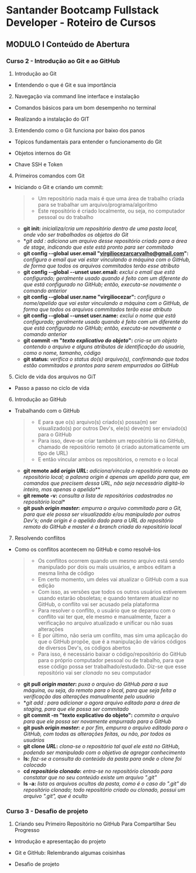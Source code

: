 # Santander Bootcamp Fullstack Developer - Roteiro de Cursos

## MODULO I     Conteúdo de Abertura

### Curso 2 - Introdução ao Git e ao GitHub

1. Introdução ao Git

- Entendendo o que é Git e sua importância

2. Navegação via command line interface e instalação

- Comandos básicos para um bom desempenho no terminal

- Realizando a instalação do GIT

3. Entendendo como o Git funciona por baixo dos panos

- Tópicos fundamentais para entender o funcionamento do Git

- Objetos internos do Git 

- Chave SSH e Token

4. Primeiros comandos com Git

- Iniciando o Git e criando um commit: 

  > - Um repositório nada mais é que uma área de trabalho criada para se trabalhar um arquivo/programa/algoritmo
  > - Este repositório é criado localmente, ou seja, no computador pessoal ou do trabalho

  - **git init:** *inicializa/cria um repositório dentro de uma pasta local, onde vão ser trabalhados os objetos do Git*
  - **git add *:** *adiciona um arquivo desse repositório criado para a área de stage, indicando que este está pronto para ser commitado* 
  - **git config --global user.email "virgiliocezarcarvalho@gmail.com":** *configura o email que vai estar vinculando a máquina com o GitHub, de forma que todos os arquivos commitados terão esse atributo*
  - **git config --global --unset user.email:** *exclui o email que está configurado; geralmente usado quando é feito com um diferente do que está configurado no GitHub; então, executa-se novamente o comando anterior*
  - **git config --global user.name "virgiliocezar":** *configura o nome/apelido que vai estar vinculando a máquina com o GitHub, de forma que todos os arquivos commitados terão esse atributo*
  - **git config --global --unset user.name:** *exclui o nome que está configurado; geralmente usado quando é feito com um diferente do que está configurado no GitHub; então, executa-se novamente o comando anterior*
  - **git commit -m "*texto explicativo do objeto*":** *cria-se um objeto contendo o arquivo e alguns atributos de identificação do usuário, como o nome, tamanho, código*
  - **git status:** *verifica o status do(s) arquivo(s), confirmando que todos estão commitados e prontos para serem empurrados ao GitHub*

5. Ciclo de vida dos arquivos no GiT

- Passo a passo no ciclo de vida

6. Introdução ao GitHub

- Trabalhando com o GitHub

  > - E para que o(s) arquivo(s) criado(s) possa(m) ser visualizado(s) por outros Dev's, ele(s) deve(m) ser enviado(s) para o GitHub
  > - Para isso, deve-se criar também um repositório lá no GitHub, chamado de repositório remoto (é criado automaticamente um tipo de URL)
  > - E então vincular ambos os repositórios, o remoto e o local 

  - **git remote add *origin URL*:** *adiciona/vincula o repositório remoto ao repositório local; a palavra origin é apenas um apelido para que, em comandos que precisem dessa URL, não seja necessário digitá-lo inteiro, mas apenas o apelido***
  - **git remote -v:** *consulta a lista de repositórios cadastrados no repositório local**
  - **git push *origin master*:** *empurra o arquivo commitado para o Git, para que ele possa ser visualizaddo e/ou manipulado por outros Dev's; onde origin é o apelido dado para a URL do repositório remoto do GitHub e master é a branch criada do repositório local*

7. Resolvendo conflitos

- Como os conflitos acontecem no GitHub e como resolvê-los

  > - Os conflitos ocorrem quando um mesmo arquivo está sendo manipulado por dois ou mais usuários, e ambos editam a mesma linha de código
  > - Em certo momento, um deles vai atualizar o GitHub com a sua edição
  > - Com isso, as versões que todos os outros usuários estiverem usando estarão obsoletas; e quando tentarem atualizar no GitHub, o conflito vai ser acusado pela plataforma
  > - Para resolver o conflito, o usuário que se deparou com o conflito vai ter que, ele mesmo e manualmente, fazer a verificação no arquivo atualizado e unificar ou não suas alterações
  > - E por último, não seria um conflito, mas sim uma aplicação do que o GitHub propõe, que é a manipulação de vários códigos de diversos Dev's, os códigos abertos
  > - Para isso, é necessário baixar o código/repositório do GitHub para o próprio computador pessoal ou de trabalho, para que esse código possa ser trabalhado/estudado. Diz-se que esse repositório vai ser *clonado* no seu computador

  - **git pull *origin master*:** *puxa o arquivo do GitHub para a sua máquina, ou seja, do remoto para o local, para que seja feita a verificação das alterações manualmente pelo usuário*
  - **git add *:** *para adicionar o agora arquivo editado para a área de staging, para que ele possa ser commitado*
  - **git commit -m "texto explicativo do objeto":** *commita o arquivo para que ele possa ser novamente empurrado para o GitHub*
  - **git push *origin master*:** *e por fim, empurra o arquivo editado para o GitHub, com todas as alterações feitas, ou não, por todos os usuários*
  - **git clone *URL*:** *clona-se o repositório tal qual ele está no GitHub, podendo ser manipulado com o objetivo de agregar conhecimento*
  - **ls:** *faz-se a consulta do conteúdo da pasta para onde o clone foi colocado*
  - **cd *repositório clonado*:** *entra-se no repositório clonado para constatar que no seu conteúdo existe um arquivo ".git"*
  - **ls -a:** *lista os arquivos ocultos da pasta, como é o caso do ".git" do repositório clonado; todo repositório criado ou clonado, possui um arquivo ".git", que é oculto*

### Curso 3 - Desafio de projeto

1. Criando seu Primeiro Repositório no GitHub Para Compartilhar Seu Progresso

- Introdução e apresentação do projeto

- Git e GitHub: Relembrando algumas coisinhas

- Desafio de projeto